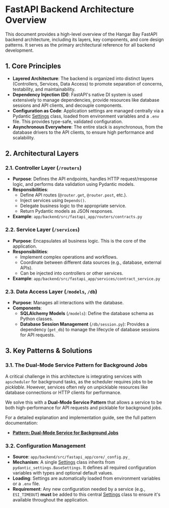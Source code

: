# FastAPI Backend Architecture Overview

This document provides a high-level overview of the Hangar Bay FastAPI backend architecture, including its layers, key components, and core design patterns. It serves as the primary architectural reference for all backend development.

## 1. Core Principles

-   **Layered Architecture**: The backend is organized into distinct layers (Controllers, Services, Data Access) to promote separation of concerns, testability, and maintainability.
-   **Dependency Injection (DI)**: FastAPI's native DI system is used extensively to manage dependencies, provide resources like database sessions and API clients, and decouple components.
-   **Configuration as Code**: Application settings are managed centrally via a Pydantic [Settings](cci:2://file:///c:/Users/Sam/OneDrive/Documents/Code/hangar-bay/app/backend/src/fastapi_app/core/config.py:7:0-85:85) class, loaded from environment variables and a `.env` file. This provides type-safe, validated configuration.
-   **Asynchronous Everywhere**: The entire stack is asynchronous, from the database drivers to the API clients, to ensure high performance and scalability.

## 2. Architectural Layers

### 2.1. Controller Layer (`/routers`)

-   **Purpose**: Defines the API endpoints, handles HTTP request/response logic, and performs data validation using Pydantic models.
-   **Responsibilities**:
    -   Define API routes (`@router.get`, `@router.post`, etc.).
    -   Inject services using `Depends()`.
    -   Delegate business logic to the appropriate service.
    -   Return Pydantic models as JSON responses.
-   **Example**: `app/backend/src/fastapi_app/routers/contracts.py`

### 2.2. Service Layer (`/services`)

-   **Purpose**: Encapsulates all business logic. This is the core of the application.
-   **Responsibilities**:
    -   Implement complex operations and workflows.
    -   Coordinate between different data sources (e.g., database, external APIs).
    -   Can be injected into controllers or other services.
-   **Example**: `app/backend/src/fastapi_app/services/contract_service.py`

### 2.3. Data Access Layer (`/models`, `/db`)

-   **Purpose**: Manages all interactions with the database.
-   **Components**:
    -   **SQLAlchemy Models** (`/models`): Define the database schema as Python classes.
    -   **Database Session Management** (`/db/session.py`): Provides a dependency (`get_db`) to manage the lifecycle of database sessions for API requests.

## 3. Key Patterns & Solutions

### 3.1. The Dual-Mode Service Pattern for Background Jobs

A critical challenge in this architecture is integrating services with `apscheduler` for background tasks, as the scheduler requires jobs to be *picklable*. However, services often rely on unpicklable resources like database connections or HTTP clients for performance.

We solve this with a **Dual-Mode Service Pattern** that allows a service to be both high-performance for API requests and picklable for background jobs.

For a detailed explanation and implementation guide, see the full pattern documentation:
-   **[Pattern: Dual-Mode Service for Background Jobs](./patterns/05-dual-mode-service-pattern.md)**

### 3.2. Configuration Management

-   **Source**: `app/backend/src/fastapi_app/core/_config.py_`
-   **Mechanism**: A single [Settings](cci:2://file:///c:/Users/Sam/OneDrive/Documents/Code/hangar-bay/app/backend/src/fastapi_app/core/config.py:7:0-85:85) class inherits from `pydantic_settings.BaseSettings`. It defines all required configuration variables with types and optional default values.
-   **Loading**: Settings are automatically loaded from environment variables or a `.env` file.
-   **Requirement**: Any new configuration needed by a service (e.g., `ESI_TIMEOUT`) **must** be added to this central [Settings](cci:2://file:///c:/Users/Sam/OneDrive/Documents/Code/hangar-bay/app/backend/src/fastapi_app/core/config.py:7:0-85:85) class to ensure it's available throughout the application.